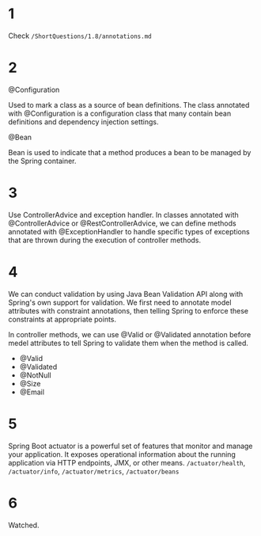 # 1
Check `/ShortQuestions/1.8/annotations.md`

# 2
@Configuration

Used to mark a class as a source of bean definitions. The class annotated with @Configuration is a configuration class that many contain bean definitions and dependency injection settings.

@Bean

Bean is used to indicate that a method produces a bean to be managed by the Spring container.

# 3
Use ControllerAdvice and exception handler. In classes annotated with @ControllerAdvice or @RestControllerAdvice, we can define methods annotated with @ExceptionHandler to handle specific types of exceptions that are thrown during the execution of controller methods.

# 4
We can conduct validation by using Java Bean Validation API along with Spring's own support for validation. We first need to annotate model attributes with constraint annotations, then telling Spring to enforce these constraints at appropriate points.

In controller methods, we can use @Valid or @Validated annotation before medel attributes to tell Spring to validate them when the method is called.
- @Valid
- @Validated
- @NotNull
- @Size
- @Email

# 5 
Spring Boot actuator is a powerful set of features that monitor and manage your application. It exposes operational information about the running application via HTTP endpoints, JMX, or other means.
`/actuator/health`, `/actuator/info`, `/actuator/metrics`, `/actuator/beans`

# 6
Watched.